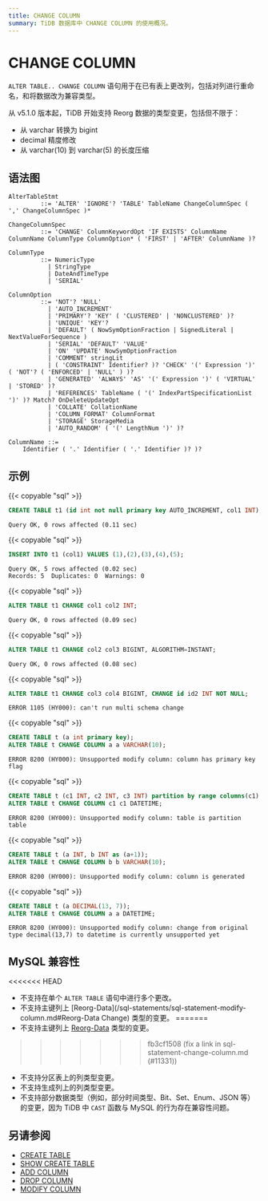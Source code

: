 ```yaml
---
title: CHANGE COLUMN
summary: TiDB 数据库中 CHANGE COLUMN 的使用概况。
---
```


# CHANGE COLUMN

`ALTER TABLE.. CHANGE COLUMN` 语句用于在已有表上更改列，包括对列进行重命名，和将数据改为兼容类型。

从 v5.1.0 版本起，TiDB 开始支持 Reorg 数据的类型变更，包括但不限于：

- 从 varchar 转换为 bigint
- decimal 精度修改
- 从 varchar(10) 到 varchar(5) 的长度压缩

## 语法图

```ebnf+diagram
AlterTableStmt
         ::= 'ALTER' 'IGNORE'? 'TABLE' TableName ChangeColumnSpec ( ',' ChangeColumnSpec )*

ChangeColumnSpec
         ::= 'CHANGE' ColumnKeywordOpt 'IF EXISTS' ColumnName ColumnName ColumnType ColumnOption* ( 'FIRST' | 'AFTER' ColumnName )?

ColumnType
         ::= NumericType
           | StringType
           | DateAndTimeType
           | 'SERIAL'

ColumnOption
         ::= 'NOT'? 'NULL'
           | 'AUTO_INCREMENT'
           | 'PRIMARY'? 'KEY' ( 'CLUSTERED' | 'NONCLUSTERED' )?
           | 'UNIQUE' 'KEY'?
           | 'DEFAULT' ( NowSymOptionFraction | SignedLiteral | NextValueForSequence )
           | 'SERIAL' 'DEFAULT' 'VALUE'
           | 'ON' 'UPDATE' NowSymOptionFraction
           | 'COMMENT' stringLit
           | ( 'CONSTRAINT' Identifier? )? 'CHECK' '(' Expression ')' ( 'NOT'? ( 'ENFORCED' | 'NULL' ) )?
           | 'GENERATED' 'ALWAYS' 'AS' '(' Expression ')' ( 'VIRTUAL' | 'STORED' )?
           | 'REFERENCES' TableName ( '(' IndexPartSpecificationList ')' )? Match? OnDeleteUpdateOpt
           | 'COLLATE' CollationName
           | 'COLUMN_FORMAT' ColumnFormat
           | 'STORAGE' StorageMedia
           | 'AUTO_RANDOM' ( '(' LengthNum ')' )?

ColumnName ::=
    Identifier ( '.' Identifier ( '.' Identifier )? )?
```

## 示例

{{< copyable "sql" >}}

```sql
CREATE TABLE t1 (id int not null primary key AUTO_INCREMENT, col1 INT);
```

```
Query OK, 0 rows affected (0.11 sec)
```

{{< copyable "sql" >}}

```sql
INSERT INTO t1 (col1) VALUES (1),(2),(3),(4),(5);
```

```
Query OK, 5 rows affected (0.02 sec)
Records: 5  Duplicates: 0  Warnings: 0
```

{{< copyable "sql" >}}

```sql
ALTER TABLE t1 CHANGE col1 col2 INT;
```

```
Query OK, 0 rows affected (0.09 sec)
```

{{< copyable "sql" >}}

```sql
ALTER TABLE t1 CHANGE col2 col3 BIGINT, ALGORITHM=INSTANT;
```

```
Query OK, 0 rows affected (0.08 sec)
```

{{< copyable "sql" >}}

```sql
ALTER TABLE t1 CHANGE col3 col4 BIGINT, CHANGE id id2 INT NOT NULL;
```

```
ERROR 1105 (HY000): can't run multi schema change
```

{{< copyable "sql" >}}

```sql
CREATE TABLE t (a int primary key);
ALTER TABLE t CHANGE COLUMN a a VARCHAR(10);
```

```
ERROR 8200 (HY000): Unsupported modify column: column has primary key flag
```

{{< copyable "sql" >}}

```sql
CREATE TABLE t (c1 INT, c2 INT, c3 INT) partition by range columns(c1) ( partition p0 values less than (10), partition p1 values less than (maxvalue));
ALTER TABLE t CHANGE COLUMN c1 c1 DATETIME;
```

```
ERROR 8200 (HY000): Unsupported modify column: table is partition table
```

{{< copyable "sql" >}}

```sql
CREATE TABLE t (a INT, b INT as (a+1));
ALTER TABLE t CHANGE COLUMN b b VARCHAR(10);
```

```
ERROR 8200 (HY000): Unsupported modify column: column is generated
```

{{< copyable "sql" >}}

```sql
CREATE TABLE t (a DECIMAL(13, 7));
ALTER TABLE t CHANGE COLUMN a a DATETIME;
```

```
ERROR 8200 (HY000): Unsupported modify column: change from original type decimal(13,7) to datetime is currently unsupported yet
```

## MySQL 兼容性

<<<<<<< HEAD
* 不支持在单个 `ALTER TABLE` 语句中进行多个更改。
* 不支持主键列上 [Reorg-Data](/sql-statements/sql-statement-modify-column.md#Reorg-Data Change) 类型的变更。
=======
* 不支持主键列上 [Reorg-Data](/sql-statements/sql-statement-modify-column.md#reorg-data-change) 类型的变更。
>>>>>>> fb3cf1508 (fix a link in sql-statement-change-column.md (#11331))
* 不支持分区表上的列类型变更。
* 不支持生成列上的列类型变更。
* 不支持部分数据类型（例如，部分时间类型、Bit、Set、Enum、JSON 等）的变更，因为 TiDB 中 `CAST` 函数与 MySQL 的行为存在兼容性问题。

## 另请参阅

* [CREATE TABLE](/sql-statements/sql-statement-create-table.md)
* [SHOW CREATE TABLE](/sql-statements/sql-statement-show-create-table.md)
* [ADD COLUMN](/sql-statements/sql-statement-add-column.md)
* [DROP COLUMN](/sql-statements/sql-statement-drop-column.md)
* [MODIFY COLUMN](/sql-statements/sql-statement-modify-column.md)

